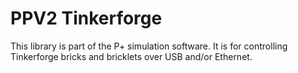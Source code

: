 # PPV2 Tinkerforge
This library is part of the P+ simulation software.
It is for controlling Tinkerforge bricks and bricklets over USB and/or Ethernet.

